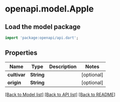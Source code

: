# openapi.model.Apple

## Load the model package
```dart
import 'package:openapi/api.dart';
```

## Properties
Name | Type | Description | Notes
------------ | ------------- | ------------- | -------------
**cultivar** | **String** |  | [optional] 
**origin** | **String** |  | [optional] 

[[Back to Model list]](../README.md#documentation-for-models) [[Back to API list]](../README.md#documentation-for-api-endpoints) [[Back to README]](../README.md)


